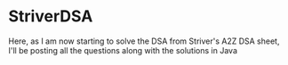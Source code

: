 # StriverDSA

Here, as I am now starting to solve the DSA from Striver's A2Z DSA sheet, I'll be posting all the questions along with the solutions in Java